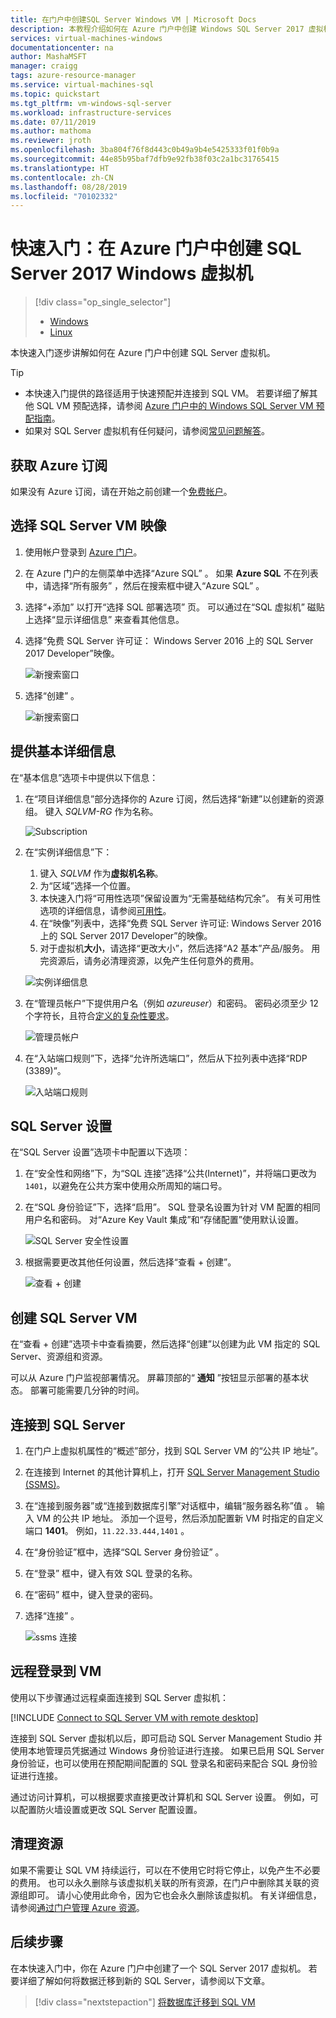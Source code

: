```yaml
---
title: 在门户中创建SQL Server Windows VM | Microsoft Docs
description: 本教程介绍如何在 Azure 门户中创建 Windows SQL Server 2017 虚拟机。
services: virtual-machines-windows
documentationcenter: na
author: MashaMSFT
manager: craigg
tags: azure-resource-manager
ms.service: virtual-machines-sql
ms.topic: quickstart
ms.tgt_pltfrm: vm-windows-sql-server
ms.workload: infrastructure-services
ms.date: 07/11/2019
ms.author: mathoma
ms.reviewer: jroth
ms.openlocfilehash: 3ba804f76f8d443c0b49a9b4e5425333f01f0b9a
ms.sourcegitcommit: 44e85b95baf7dfb9e92fb38f03c2a1bc31765415
ms.translationtype: HT
ms.contentlocale: zh-CN
ms.lasthandoff: 08/28/2019
ms.locfileid: "70102332"
---
```

# <a name="quickstart-create-a-sql-server-2017-windows-virtual-machine-in-the-azure-portal"></a>快速入门：在 Azure 门户中创建 SQL Server 2017 Windows 虚拟机

> [!div class="op_single_selector"]
> * [Windows](quickstart-sql-vm-create-portal.md)
> * [Linux](../../linux/sql/provision-sql-server-linux-virtual-machine.md)

本快速入门逐步讲解如何在 Azure 门户中创建 SQL Server 虚拟机。


  > [!TIP]
  > - 本快速入门提供的路径适用于快速预配并连接到 SQL VM。 若要详细了解其他 SQL VM 预配选择，请参阅 [Azure 门户中的 Windows SQL Server VM 预配指南](virtual-machines-windows-portal-sql-server-provision.md)。
  > - 如果对 SQL Server 虚拟机有任何疑问，请参阅[常见问题解答](virtual-machines-windows-sql-server-iaas-faq.md)。

## <a id="subscription"></a> 获取 Azure 订阅

如果没有 Azure 订阅，请在开始之前创建一个[免费帐户](https://azure.microsoft.com/free/?WT.mc_id=A261C142F)。

## <a id="select"></a>选择 SQL Server VM 映像

1. 使用帐户登录到 [Azure 门户](https://portal.azure.com)。

1. 在 Azure 门户的左侧菜单中选择“Azure SQL”  。 如果 **Azure SQL** 不在列表中，请选择“所有服务”  ，然后在搜索框中键入“Azure SQL”  。
1. 选择“+添加”  以打开“选择 SQL 部署选项”  页。 可以通过在“SQL 虚拟机”  磁贴上选择“显示详细信息”  来查看其他信息。
1. 选择“免费 SQL Server 许可证：  Windows Server 2016 上的 SQL Server 2017 Developer”映像。

   ![新搜索窗口](./media/quickstart-sql-vm-create-portal/select-sql-2017-vm-image.png)

1. 选择“创建”  。

   ![新搜索窗口](./media/quickstart-sql-vm-create-portal/create-sql-2017-vm-image.png)

## <a id="configure"></a> 提供基本详细信息

在“基本信息”选项卡中提供以下信息： 

1. 在“项目详细信息”部分选择你的 Azure 订阅，然后选择“新建”以创建新的资源组。   键入 _SQLVM-RG_ 作为名称。

   ![Subscription](media/quickstart-sql-vm-create-portal/basics-project-details.png)

1. 在“实例详细信息”下： 
    1. 键入 _SQLVM_ 作为**虚拟机名称**。 
    1. 为“区域”选择一个位置。  
    1. 本快速入门将“可用性选项”保留设置为“无需基础结构冗余”。   有关可用性选项的详细信息，请参阅[可用性](../../windows/availability.md)。 
    1. 在“映像”列表中，选择“免费 SQL Server 许可证:   Windows Server 2016 上的 SQL Server 2017 Developer”的映像。 
    1. 对于虚拟机**大小**，请选择“更改大小”，然后选择“A2 基本”产品/服务。   用完资源后，请务必清理资源，以免产生任何意外的费用。 

   ![实例详细信息](media/quickstart-sql-vm-create-portal/basics-instance-details.png)

1. 在“管理员帐户”下提供用户名（例如 _azureuser_）和密码。  密码必须至少 12 个字符长，且符合[定义的复杂性要求](../../windows/faq.md#what-are-the-password-requirements-when-creating-a-vm)。

   ![管理员帐户](media/quickstart-sql-vm-create-portal/basics-administrator-account.png)

1. 在“入站端口规则”下，选择“允许所选端口”，然后从下拉列表中选择“RDP (3389)”。    

   ![入站端口规则](media/quickstart-sql-vm-create-portal/basics-inbound-port-rules.png)

## <a name="sql-server-settings"></a>SQL Server 设置

在“SQL Server 设置”选项卡中配置以下选项： 

1. 在“安全性和网络”下，为“SQL 连接”选择“公共(Internet)”，并将端口更改为 `1401`，以避免在公共方案中使用众所周知的端口号。    
1. 在“SQL 身份验证”下，选择“启用”。   SQL 登录名设置为针对 VM 配置的相同用户名和密码。 对“Azure Key Vault 集成”和“存储配置”使用默认设置。    

   ![SQL Server 安全性设置](media/quickstart-sql-vm-create-portal/sql-server-settings.png)

1. 根据需要更改其他任何设置，然后选择“查看 + 创建”。  

   ![查看 + 创建](media/quickstart-sql-vm-create-portal/review-create.png)


## <a name="create-the-sql-server-vm"></a>创建 SQL Server VM

在“查看 + 创建”选项卡中查看摘要，然后选择“创建”以创建为此 VM 指定的 SQL Server、资源组和资源。  

可以从 Azure 门户监视部署情况。 屏幕顶部的“ **通知** ”按钮显示部署的基本状态。 部署可能需要几分钟的时间。 

## <a name="connect-to-sql-server"></a>连接到 SQL Server

1. 在门户上虚拟机属性的“概述”部分，找到 SQL Server VM 的“公共 IP 地址”。  

1. 在连接到 Internet 的其他计算机上，打开 [SQL Server Management Studio (SSMS)](/sql/ssms/download-sql-server-management-studio-ssms)。


1. 在“连接到服务器”或“连接到数据库引擎”对话框中，编辑“服务器名称”值    。 输入 VM 的公共 IP 地址。 添加一个逗号，然后添加配置新 VM 时指定的自定义端口 **1401**。 例如，`11.22.33.444,1401` 。

1. 在“身份验证”框中，选择“SQL Server 身份验证”   。

1. 在“登录”  框中，键入有效 SQL 登录的名称。

1. 在“密码”  框中，键入登录的密码。

1. 选择“连接”  。

    ![ssms 连接](./media/quickstart-sql-vm-create-portal/ssms-connect.png)

## <a id="remotedesktop"></a> 远程登录到 VM

使用以下步骤通过远程桌面连接到 SQL Server 虚拟机：

[!INCLUDE [Connect to SQL Server VM with remote desktop](../../../../includes/virtual-machines-sql-server-remote-desktop-connect.md)]

连接到 SQL Server 虚拟机以后，即可启动 SQL Server Management Studio 并使用本地管理员凭据通过 Windows 身份验证进行连接。 如果已启用 SQL Server 身份验证，也可以使用在预配期间配置的 SQL 登录名和密码来配合 SQL 身份验证进行连接。

通过访问计算机，可以根据要求直接更改计算机和 SQL Server 设置。 例如，可以配置防火墙设置或更改 SQL Server 配置设置。

## <a name="clean-up-resources"></a>清理资源

如果不需要让 SQL VM 持续运行，可以在不使用它时将它停止，以免产生不必要的费用。 也可以永久删除与该虚拟机关联的所有资源，在门户中删除其关联的资源组即可。 请小心使用此命令，因为它也会永久删除该虚拟机。 有关详细信息，请参阅[通过门户管理 Azure 资源](../../../azure-resource-manager/manage-resource-groups-portal.md)。


## <a name="next-steps"></a>后续步骤

在本快速入门中，你在 Azure 门户中创建了一个 SQL Server 2017 虚拟机。 若要详细了解如何将数据迁移到新的 SQL Server，请参阅以下文章。

> [!div class="nextstepaction"]
> [将数据库迁移到 SQL VM](virtual-machines-windows-migrate-sql.md)
